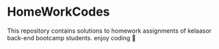 # HomeWorkCodes

This repository contains solutions to homework assignments of kelaasor back-end bootcamp students.
enjoy coding 🚀


